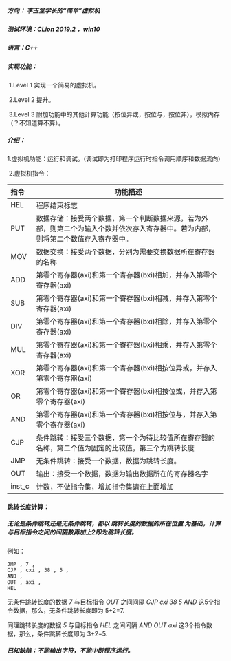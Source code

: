 ##### 方向： 李玉堂学长的“简单”虚拟机

##### 测试环境：CLion 2019.2 ，win10

##### 语言：C++

##### 实现功能：

​	1.Level 1 实现一个简易的虚拟机。

​	2.Level 2 提升。

​	3.Level 3 附加功能中的其他计算功能（按位异或，按位与，按位非），模拟内存（？不知道算不算）。

##### 介绍：

​	1.虚拟机功能：运行和调试。(调试即为打印程序运行时指令调用顺序和数据流向)

​	2.虚拟机指令：

| 指令   | 功能描述                                                     |
| :----- | ------------------------------------------------------------ |
| HEL    | 程序结束标志                                                 |
| PUT    | 数据存储：接受两个数据，第一个判断数据来源，若为外部，则第二个为输入个数并依次存入寄存器中。若为内部，则将第二个数值存入寄存器中。 |
| MOV    | 数据交换：接受两个数据，分别为需要交换数据所在寄存器的名称   |
| ADD    | 第零个寄存器(axi)和第一个寄存器(bxi)相加，并存入第零个寄存器(axi) |
| SUB    | 第零个寄存器(axi)和第一个寄存器(bxi)相减，并存入第零个寄存器(axi) |
| DIV    | 第零个寄存器(axi)和第一个寄存器(bxi)相除，并存入第零个寄存器(axi) |
| MUL    | 第零个寄存器(axi)和第一个寄存器(bxi)相乘，并存入第零个寄存器(axi) |
| XOR    | 第零个寄存器(axi)和第一个寄存器(bxi)相按位异或，并存入第零个寄存器(axi) |
| OR     | 第零个寄存器(axi)和第一个寄存器(bxi)相按位或，并存入第零个寄存器(axi) |
| AND    | 第零个寄存器(axi)和第一个寄存器(bxi)相按位与，并存入第零个寄存器(axi) |
| CJP    | 条件跳转：接受三个数据，第一个为待比较值所在寄存器的名称，第二个值为固定的比较值，第三个为跳转长度 |
| JMP    | 无条件跳转：接受一个数据，数据为跳转长度。                   |
| OUT    | 输出：接受一个数据，数据为输出数据所在的寄存器名字           |
| inst_c | 计数，不做指令集，增加指令集请在上面增加                     |

#### 跳转长度计算：
##### 无论是条件跳转还是无条件跳转，都以 跳转长度的数据的所在位置 为基础，计算与目标指令之间的间隔数再加上2即为跳转长度。

例如：

```
JMP , 7 ,
CJP , cxi , 38 , 5 ,
AND ,
OUT , axi ,
HEL
```

无条件跳转长度的数据 *7* 与目标指令 *OUT* 之间间隔 *CJP  cxi  38  5 AND* 这5个指令数据，那么，无条件跳转长度即为 5+2=7.

同理跳转长度的数据 *5* 与目标指令 *HEL* 之间间隔 *AND OUT  axi* 这3个指令数据，那么，条件跳转长度即为 3+2=5.

##### 已知缺陷：不能输出字符，不能中断程序运行。